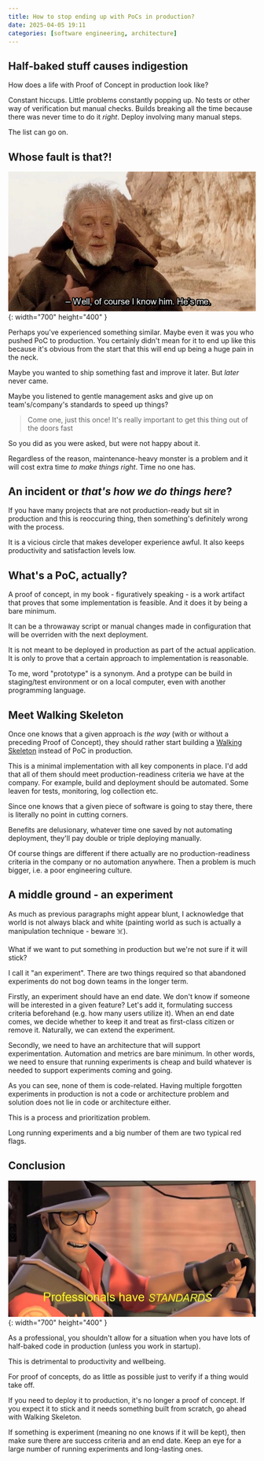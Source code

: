 ```yaml
---
title: How to stop ending up with PoCs in production?
date: 2025-04-05 19:11
categories: [software engineering, architecture]
---
```


## Half-baked stuff causes indigestion

How does a life with Proof of Concept in production look like? 

Constant hiccups. Little problems constantly popping up. No tests or other way of verification but manual checks. Builds breaking all the time because there was never time to do it *right*. Deploy involving many manual steps.

The list can go on.

## Whose fault is that?!

![Ben Kenobi saying it's him](/assets/2025/ben_kenobi.jpg){: width="700" height="400" }

Perhaps you've experienced something similar. Maybe even it was you who pushed PoC to production. You certainly didn't mean for it to end up like this because it's obvious from the start that this will end up being a huge pain in the neck.

Maybe you wanted to ship something fast and improve it later. But *later* never came.

Maybe you listened to gentle management asks and give up on team's/company's standards to speed up things?

> Come one, just this once! It's really important to get this thing out of the doors fast

So you did as you were asked, but were not happy about it.

Regardless of the reason, maintenance-heavy monster is a problem and it will cost extra time *to make things right*. Time no one has.

## An incident or *that's how we do things here*?

If you have many projects that are not production-ready but sit in production and this is reoccuring thing, then something's definitely wrong with the process.

It is a vicious circle that makes developer experience awful. It also keeps productivity and satisfaction levels low.

## What's a PoC, actually?

A proof of concept, in my book - figuratively speaking - is a work artifact that proves that some implementation is feasible. And it does it by being a bare minimum.

It can be a throwaway script or manual changes made in configuration that will be overriden with the next deployment.

It is not meant to be deployed in production as part of the actual application. It is only to prove that a certain approach to implementation is reasonable.

To me, word "prototype" is a synonym. And a protype can be build in staging/test environment or on a local computer, even with another programming language.

## Meet Walking Skeleton

Once one knows that a given approach is *the way* (with or without a preceding Proof of Concept), they should rather start building a [Walking Skeleton](https://wiki.c2.com/?WalkingSkeleton) instead of PoC in production.

This is a minimal implementation with all key components in place. I'd add that all of them should meet production-readiness criteria we have at the company. For example, build and deployment should be automated. Some leaven for tests, monitoring, log collection etc.

Since one knows that a given piece of software is going to stay there, there is literally no point in cutting corners.

Benefits are delusionary, whatever time one saved by not automating deployment, they'll pay double or triple deploying manually.

Of course things are different if there actually are no production-readiness criteria in the company or no automation anywhere. Then a problem is much bigger, i.e. a poor engineering culture.

## A middle ground - an experiment

As much as previous paragraphs might appear blunt, I acknowledge that world is not always black and white (painting world as such is actually a manipulation technique - beware ☠️).

What if we want to put something in production but we're not sure if it will stick?

I call it "an experiment". There are two things required so that abandoned experiments do not bog down teams in the longer term.

Firstly, an experiment should have an end date. We don't know if someone will be interested in a given feature? Let's add it, formulating success criteria beforehand (e.g. how many users utilize it). When an end date comes, we decide whether to keep it and treat as first-class citizen or remove it. Naturally, we can extend the experiment.

Secondly, we need to have an architecture that will support experimentation. Automation and metrics are bare minimum. In other words, we need to ensure that running experiments is cheap and build whatever is needed to support experiments coming and going.

As you can see, none of them is code-related. Having multiple forgotten experiments in production is not a code or architecture problem and solution does not lie in code or architecture either.

This is a process and prioritization problem.

Long running experiments and a big number of them are two typical red flags.

## Conclusion

![Professionals have standards](/assets/2025/professionals_have_standards.jpg){: width="700" height="400" }

As a professional, you shouldn't allow for a situation when you have lots of half-baked code in production (unless you work in startup).

This is detrimental to productivity and wellbeing.

For proof of concepts, do as little as possible just to verify if a thing would take off.

If you need to deploy it to production, it's no longer a proof of concept. If you expect it to stick and it needs something built from scratch, go ahead with Walking Skeleton.

If something is experiment (meaning no one knows if it will be kept), then make sure there are success criteria and an end date. Keep an eye for a large number of running experiments and long-lasting ones.

